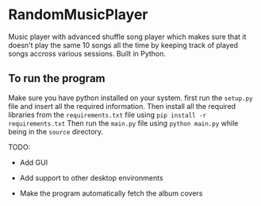 # RandomMusicPlayer

Music player with advanced shuffle song player which makes sure that it doesn't
play the same 10 songs all the time by keeping track of played songs accross
various sessions. Built in Python.

## To run the program

Make sure you have python installed on your system.
first run the `setup.py` file and insert all the required information.
Then install all the required libraries from the `requirements.txt` file
using `pip install -r requirements.txt`
Then run the `main.py` file using `python main.py` while being in the `source`
directory.

TODO:

- Add GUI

- Add support to other desktop environments

- Make the program automatically fetch the album covers
